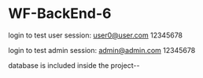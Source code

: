 # WF-BackEnd-6
login to test user session:
user0@user.com
12345678

login to test admin session:
admin@admin.com
12345678

database is included inside the project--
